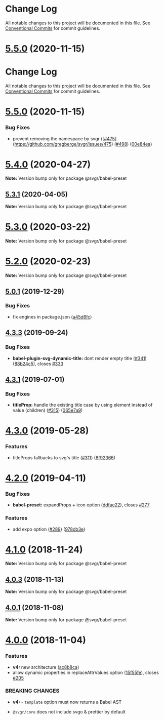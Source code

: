 # Change Log

All notable changes to this project will be documented in this file.
See [Conventional Commits](https://conventionalcommits.org) for commit guidelines.

# [5.5.0](https://github.com/gregberge/svgr/tree/master/packages/babel-preset/compare/v5.4.0...v5.5.0) (2020-11-15)

# Change Log

All notable changes to this project will be documented in this file.
See [Conventional Commits](https://conventionalcommits.org) for commit guidelines.

# [5.5.0](https://github.com/gregberge/svgr/tree/master/packages/babel-preset/compare/v5.4.0...v5.5.0) (2020-11-15)


### Bug Fixes

* prevent removing the namespace by svgr ([[#475](https://github.com/gregberge/svgr/tree/master/packages/babel-preset/issues/475)](https://github.com/gregberge/svgr/issues/475) ([#498](https://github.com/gregberge/svgr/tree/master/packages/babel-preset/issues/498)) ([00e84ea](https://github.com/gregberge/svgr/tree/master/packages/babel-preset/commit/00e84ead96d89bcbd072b9585b4db1365e392d33))





# [5.4.0](https://github.com/gregberge/svgr/tree/master/packages/babel-preset/compare/v5.3.1...v5.4.0) (2020-04-27)

**Note:** Version bump only for package @svgr/babel-preset





## [5.3.1](https://github.com/gregberge/svgr/tree/master/packages/babel-preset/compare/v5.3.0...v5.3.1) (2020-04-05)

**Note:** Version bump only for package @svgr/babel-preset





# [5.3.0](https://github.com/gregberge/svgr/tree/master/packages/babel-preset/compare/v5.2.0...v5.3.0) (2020-03-22)

**Note:** Version bump only for package @svgr/babel-preset





# [5.2.0](https://github.com/gregberge/svgr/tree/master/packages/babel-preset/compare/v5.1.0...v5.2.0) (2020-02-23)

**Note:** Version bump only for package @svgr/babel-preset





## [5.0.1](https://github.com/gregberge/svgr/tree/master/packages/babel-preset/compare/v5.0.0...v5.0.1) (2019-12-29)


### Bug Fixes

* fix engines in package.json ([a45d6fc](https://github.com/gregberge/svgr/tree/master/packages/babel-preset/commit/a45d6fc8b43402bec60ed4e9273f90fdc65a23a7))





## [4.3.3](https://github.com/gregberge/svgr/tree/master/packages/babel-preset/compare/v4.3.2...v4.3.3) (2019-09-24)


### Bug Fixes

* **babel-plugin-svg-dynamic-title:** dont render empty title ([#341](https://github.com/gregberge/svgr/tree/master/packages/babel-preset/issues/341)) ([88b24c5](https://github.com/gregberge/svgr/tree/master/packages/babel-preset/commit/88b24c5)), closes [#333](https://github.com/gregberge/svgr/tree/master/packages/babel-preset/issues/333)





## [4.3.1](https://github.com/gregberge/svgr/tree/master/packages/babel-preset/compare/v4.3.0...v4.3.1) (2019-07-01)


### Bug Fixes

* **titleProp:** handle the existing title case by using element instead of value (children) ([#315](https://github.com/gregberge/svgr/tree/master/packages/babel-preset/issues/315)) ([065e7a9](https://github.com/gregberge/svgr/tree/master/packages/babel-preset/commit/065e7a9))





# [4.3.0](https://github.com/gregberge/svgr/tree/master/packages/babel-preset/compare/v4.2.0...v4.3.0) (2019-05-28)


### Features

* titleProps fallbacks to svg's title ([#311](https://github.com/gregberge/svgr/tree/master/packages/babel-preset/issues/311)) ([8f92366](https://github.com/gregberge/svgr/tree/master/packages/babel-preset/commit/8f92366))





# [4.2.0](https://github.com/gregberge/svgr/tree/master/packages/babel-preset/compare/v4.1.0...v4.2.0) (2019-04-11)


### Bug Fixes

* **babel-preset:** expandProps + icon option ([ddfae22](https://github.com/gregberge/svgr/tree/master/packages/babel-preset/commit/ddfae22)), closes [#277](https://github.com/gregberge/svgr/tree/master/packages/babel-preset/issues/277)


### Features

* add expo option ([#289](https://github.com/gregberge/svgr/tree/master/packages/babel-preset/issues/289)) ([978db3e](https://github.com/gregberge/svgr/tree/master/packages/babel-preset/commit/978db3e))





# [4.1.0](https://github.com/gregberge/svgr/compare/v4.0.4...v4.1.0) (2018-11-24)

**Note:** Version bump only for package @svgr/babel-preset





## [4.0.3](https://github.com/gregberge/svgr/compare/v4.0.2...v4.0.3) (2018-11-13)

**Note:** Version bump only for package @svgr/babel-preset





## [4.0.1](https://github.com/gregberge/svgr/compare/v4.0.0...v4.0.1) (2018-11-08)

**Note:** Version bump only for package @svgr/babel-preset





# [4.0.0](https://github.com/gregberge/svgr/compare/v3.1.0...v4.0.0) (2018-11-04)


### Features

* **v4:** new architecture ([ac8b8ca](https://github.com/gregberge/svgr/commit/ac8b8ca))
* allow dynamic properties in replaceAttrValues option ([15f55fe](https://github.com/gregberge/svgr/commit/15f55fe)), closes [#205](https://github.com/gregberge/svgr/issues/205)


### BREAKING CHANGES

* **v4:** - `template` option must now returns a Babel AST
- `@svgr/core` does not include svgo & prettier by default
